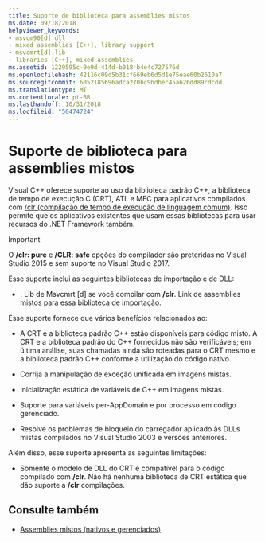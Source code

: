 ```yaml
---
title: Suporte de biblioteca para assemblies mistos
ms.date: 09/18/2018
helpviewer_keywords:
- msvcm90[d].dll
- mixed assemblies [C++], library support
- msvcmrt[d].lib
- libraries [C++], mixed assemblies
ms.assetid: 1229595c-9e9d-414d-b018-b4e4c727576d
ms.openlocfilehash: 42116c09d5b31cf669eb6d5d1e75eae60b2610a7
ms.sourcegitcommit: 6052185696adca270bc9bdbec45a626dd89cdcdd
ms.translationtype: MT
ms.contentlocale: pt-BR
ms.lasthandoff: 10/31/2018
ms.locfileid: "50474724"
---
```

# <a name="library-support-for-mixed-assemblies"></a>Suporte de biblioteca para assemblies mistos

Visual C++ oferece suporte ao uso da biblioteca padrão C++, a biblioteca de tempo de execução C (CRT), ATL e MFC para aplicativos compilados com [/clr (compilação de tempo de execução de linguagem comum)](../build/reference/clr-common-language-runtime-compilation.md). Isso permite que os aplicativos existentes que usam essas bibliotecas para usar recursos do .NET Framework também.

> [!IMPORTANT]
> O **/clr: pure** e **/CLR: safe** opções do compilador são preteridas no Visual Studio 2015 e sem suporte no Visual Studio 2017.

Esse suporte inclui as seguintes bibliotecas de importação e de DLL:

- . Lib de Msvcmrt [d] se você compilar com **/clr**. Link de assemblies mistos para essa biblioteca de importação.

Esse suporte fornece que vários benefícios relacionados ao:

- A CRT e a biblioteca padrão C++ estão disponíveis para código misto. A CRT e a biblioteca padrão do C++ fornecidos não são verificáveis; em última análise, suas chamadas ainda são roteadas para o CRT mesmo e a biblioteca padrão C++ conforme a utilização do código nativo.

- Corrija a manipulação de exceção unificada em imagens mistas.

- Inicialização estática de variáveis de C++ em imagens mistas.

- Suporte para variáveis per-AppDomain e por processo em código gerenciado.

- Resolve os problemas de bloqueio do carregador aplicado às DLLs mistas compilados no Visual Studio 2003 e versões anteriores.

Além disso, esse suporte apresenta as seguintes limitações:

- Somente o modelo de DLL do CRT é compatível para o código compilado com **/clr**. Não há nenhuma biblioteca de CRT estática que dão suporte a **/clr** compilações.

## <a name="see-also"></a>Consulte também

- [Assemblies mistos (nativos e gerenciados)](../dotnet/mixed-native-and-managed-assemblies.md)
